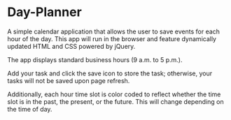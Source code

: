 # Day-Planner
A simple calendar application that allows the user to save events for each hour of the day. This app will run in the browser and feature dynamically updated HTML and CSS powered by jQuery.

The app displays standard business hours (9 a.m. to 5 p.m.). 

Add your task and click the save icon to store the task; otherwise, your tasks will not be saved upon page refresh. 

Additionally, each hour time slot is color coded to reflect whether the time slot is in the past, the present, or the future. This will change depending on the time of day.
